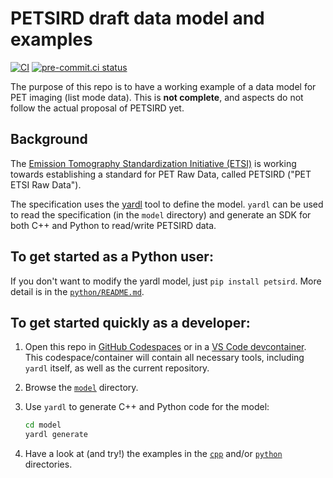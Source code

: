 # PETSIRD draft data model and examples

[![CI](https://github.com/ETSInitiative/PETSIRD/actions/workflows/ci.yml/badge.svg)](https://github.com/ETSInitiative/PETSIRD/actions/workflows/ci.yml)
[![pre-commit.ci status](https://results.pre-commit.ci/badge/github/ETSInitiative/PETSIRD/main.svg)](https://results.pre-commit.ci/latest/github/ETSInitiative/PETSIRD/main)

The purpose of this repo is to have a working example of a data model for PET imaging (list mode data). This is **not complete**, and aspects do not follow the actual proposal of PETSIRD yet.

## Background

The [Emission Tomography Standardization Initiative (ETSI)](https://etsinitiative.org/)
is working towards establishing a standard for PET Raw Data, called PETSIRD ("PET ETSI Raw Data").

The specification uses the [yardl](https://aka.ms/yardl) tool to define the model.
`yardl` can be used to read the specification (in the `model` directory) and
generate an SDK for both C++ and Python to read/write PETSIRD data.

## To get started as a Python user:

If you don't want to modify the yardl model, just `pip install petsird`. More detail is in the [`python/README.md`](python/README.md).

## To get started quickly as a developer:

1. Open this repo in [GitHub Codespaces](https://code.visualstudio.com/docs/remote/codespaces) or
in a [VS Code devcontainer](https://code.visualstudio.com/docs/devcontainers/containers).
This codespace/container will contain all necessary tools, including `yardl` itself, as well as the current repository.
2. Browse the [`model`](./model/README.md) directory.
3. Use `yardl` to generate C++ and Python code for the model:

   ```sh
   cd model
   yardl generate
   ```

4. Have a look at (and try!) the examples in the [`cpp`](cpp/README.md) and/or
[`python`](python/README.md) directories.
